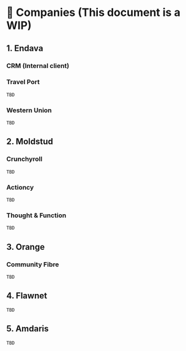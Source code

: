 # 🚧 Companies (This document is a WIP)

## 1. Endava

  ### CRM (Internal client)

  ### Travel Port

`TBD`

  ### Western Union

`TBD`

## 2. Moldstud

### Crunchyroll

`TBD`

### Actioncy

`TBD`

### Thought & Function

`TBD`

## 3. Orange

### Community Fibre

`TBD`


## 4. Flawnet

`TBD`

## 5. Amdaris

`TBD`

